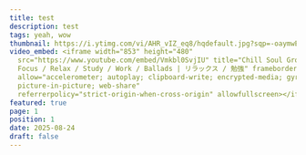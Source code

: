 ```yaml
---
title: test
description: test
tags: yeah, wow
thumbnail: https://i.ytimg.com/vi/AHR_vIZ_eq8/hqdefault.jpg?sqp=-oaymwEmCKgBEF5IWvKriqkDGQgBFQAAiEIYAdgBAeIBCggYEAIYBjgBQAE=&rs=AOn4CLB8p0drb7gHY3rq_8fAEMkvi0lD6g
video_embed: <iframe width="853" height="480"
  src="https://www.youtube.com/embed/Vmkbl0SvjIU" title="Chill Soul Grooves –
  Focus / Relax / Study / Work / Ballads | リラックス / 勉強" frameborder="0"
  allow="accelerometer; autoplay; clipboard-write; encrypted-media; gyroscope;
  picture-in-picture; web-share"
  referrerpolicy="strict-origin-when-cross-origin" allowfullscreen></iframe>
featured: true
page: 1
position: 1
date: 2025-08-24
draft: false
---
```

